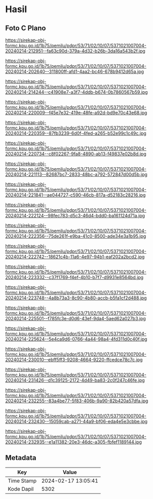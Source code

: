 # Hasil

## Foto C Plano

https://sirekap-obj-formc.kpu.go.id/1b75/pemilu/pdpr/53/71/02/10/07/5371021007004-20240214-212951--fa63c90d-379a-4d32-b26b-3da16a543b2f.jpg

https://sirekap-obj-formc.kpu.go.id/1b75/pemilu/pdpr/53/71/02/10/07/5371021007004-20240214-202640--311800ff-afd1-4aa2-bc46-678b9412d65a.jpg

https://sirekap-obj-formc.kpu.go.id/1b75/pemilu/pdpr/53/71/02/10/07/5371021007004-20240214-214244--c41908e7-a3f7-4ddb-b674-0b7860567b59.jpg

https://sirekap-obj-formc.kpu.go.id/1b75/pemilu/pdpr/53/71/02/10/07/5371021007004-20240214-220009--f45e7e32-419e-48fe-a92d-bd9e70c43e68.jpg

https://sirekap-obj-formc.kpu.go.id/1b75/pemilu/pdpr/53/71/02/10/07/5371021007004-20240214-220359--87fb3239-6d0f-4fed-a265-b52e99c1c49c.jpg

https://sirekap-obj-formc.kpu.go.id/1b75/pemilu/pdpr/53/71/02/10/07/5371021007004-20240214-220734--c8f02267-9fa8-4890-ab13-f49837e02b8d.jpg

https://sirekap-obj-formc.kpu.go.id/1b75/pemilu/pdpr/53/71/02/10/07/5371021007004-20240214-221113--82687bc7-2833-48bc-a792-572847d00d5b.jpg

https://sirekap-obj-formc.kpu.go.id/1b75/pemilu/pdpr/53/71/02/10/07/5371021007004-20240214-221841--ae044727-c590-46cb-817a-d52183c28216.jpg

https://sirekap-obj-formc.kpu.go.id/1b75/pemilu/pdpr/53/71/02/10/07/5371021007004-20240214-222124--98fec783-d5c3-46d4-bdd0-ba161124d71a.jpg

https://sirekap-obj-formc.kpu.go.id/1b75/pemilu/pdpr/53/71/02/10/07/5371021007004-20240214-222356--75de261f-e9ba-41c0-8500-ade34e3a1b95.jpg

https://sirekap-obj-formc.kpu.go.id/1b75/pemilu/pdpr/53/71/02/10/07/5371021007004-20240214-222742--18621c4b-11a6-4e97-94b1-eaf202a2bcd2.jpg

https://sirekap-obj-formc.kpu.go.id/1b75/pemilu/pdpr/53/71/02/10/07/5371021007004-20240214-223332--c37f1769-f4ef-4b10-b7f7-d9931e8564bd.jpg

https://sirekap-obj-formc.kpu.go.id/1b75/pemilu/pdpr/53/71/02/10/07/5371021007004-20240214-223748--4a8b73a3-8c90-4b80-accb-b5fa1cf2d488.jpg

https://sirekap-obj-formc.kpu.go.id/1b75/pemilu/pdpr/53/71/02/10/07/5371021007004-20240214-225501--f785fc3e-d0d6-43ef-9da4-5aed62a027b3.jpg

https://sirekap-obj-formc.kpu.go.id/1b75/pemilu/pdpr/53/71/02/10/07/5371021007004-20240214-225624--5e4ca9d6-0766-4a44-98a4-4fd311d0c40f.jpg

https://sirekap-obj-formc.kpu.go.id/1b75/pemilu/pdpr/53/71/02/10/07/5371021007004-20240214-230010--ebff5ff3-9208-4664-9220-ffcedce78c7c.jpg

https://sirekap-obj-formc.kpu.go.id/1b75/pemilu/pdpr/53/71/02/10/07/5371021007004-20240214-231426--d1c39125-2172-4d49-ba83-2c0f247c46fe.jpg

https://sirekap-obj-formc.kpu.go.id/1b75/pemilu/pdpr/53/71/02/10/07/5371021007004-20240214-232255--83a4be77-5f83-406b-9a90-82b420a57dfa.jpg

https://sirekap-obj-formc.kpu.go.id/1b75/pemilu/pdpr/53/71/02/10/07/5371021007004-20240214-232430--15059cab-a271-44a9-bf06-eda4e5e3cbbe.jpg

https://sirekap-obj-formc.kpu.go.id/1b75/pemilu/pdpr/53/71/02/10/07/5371021007004-20240214-232935--e1a11382-20e3-46dc-a305-fbfef1189144.jpg


## Metadata

| Key        | Value               |
| ---------- | ------------------- |
| Time Stamp | 2024-02-17 13:05:41 |
| Kode Dapil | 5302                |



